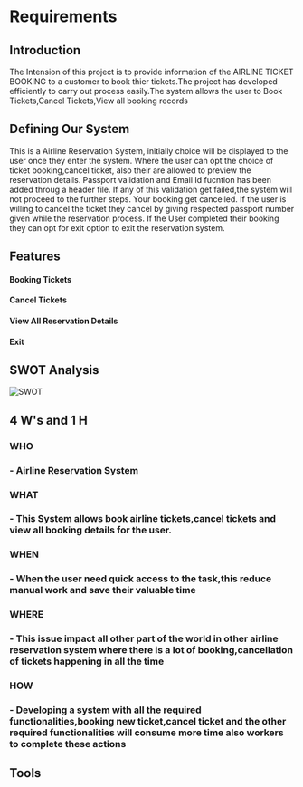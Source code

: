 # Requirements

## Introduction
The Intension of this project is to provide information of the AIRLINE TICKET BOOKING to a customer to book thier tickets.The project has developed efficiently to carry out process easily.The system allows the user to Book Tickets,Cancel Tickets,View all booking records


## Defining Our System
This is a Airline Reservation System, initially choice will be displayed to the user once they enter the system. Where the user can opt the choice of ticket booking,cancel ticket, also their are allowed to preview the reservation details. Passport validation and Email Id fucntion has been added throug a header file. If any of this validation get failed,the system will not proceed to the further steps. Your booking get cancelled. If the user is willing to cancel the ticket they cancel by giving respected passport number given while the reservation process. If the User completed their booking they can opt for exit option to exit the reservation system.


## Features
#### Booking Tickets
#### Cancel Tickets
#### View All Reservation Details
#### Exit


## SWOT Analysis
![SWOT](https://user-images.githubusercontent.com/66021448/159547605-8629e7a6-2ddb-432a-af18-6bb970751cef.jpg)


## 4 W's and 1 H

### WHO
### - Airline Reservation System
         
### WHAT
### - This System allows book airline tickets,cancel tickets and view all booking details for the user.
            
### WHEN
### - When the user need quick access to the task,this reduce manual work and save their valuable time
        
### WHERE
### - This issue impact all other part of the world in other airline reservation system where there is a lot of booking,cancellation of tickets happening in                 all the time
             
### HOW
### - Developing a system with all the required functionalities,booking new ticket,cancel ticket and the other required functionalities will consume more time               also workers to complete these actions
         

## Tools

  
